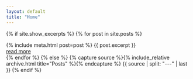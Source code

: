 ```yaml
---
layout: default
title: "Home"
---
```


{% if site.show_excerpts %}
  {% for post in site.posts %}
    <article>
      {% include meta.html post=post %}
      {{ post.excerpt }}
      <div class="more"><a href="{{ post.url | relative_url }}">read more</a></div>
    </article>
  {% endfor %}
{% else %}
  {% capture source %}{% include_relative archive.html title="Posts" %}{% endcapture %}
  {{ source | split: "---" | last }}
{% endif %}
